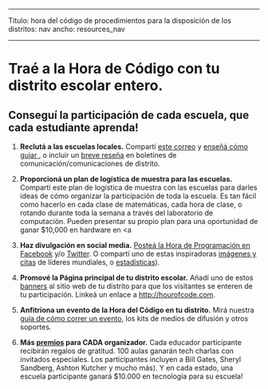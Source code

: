 * * *

Título: hora del código de procedimientos para la disposición de los distritos: nav ancho: resources_nav

* * *

# Traé a la Hora de Código con tu distrito escolar entero.

## Conseguí la participación de cada escuela, que cada estudiante aprenda!

  1. **Reclutá a las escuelas locales.** Compartí [ este correo](<%= hoc_uri('/resources#sample-emails') %>) y [ enseñá cómo guiar ](<%= hoc_uri('/resources/how-to') %>), o incluir un [ breve reseña](<%= hoc_uri('/resources/stats') %>) en boletines de comunicación/comunicaciones de distrito.

  2. **Proporcioná un plan de logística de muestra para las escuelas.** Compartí este plan de logística de muestra con las escuelas para darles ideas de cómo organizar la participación de toda la escuela. Es tan fácil como hacerlo en cada clase de matemáticas, cada hora de clase, o rotando durante toda la semana a través del laboratorio de computación. Pueden presentar su propio plan para una oportunidad de ganar $10,000 en hardware en <a

  3. **Haz divulgación en social media.** [Posteá la Hora de Programación en Facebook](https://www.facebook.com/sharer/sharer.php?u=http%3A%2F%2Fhourofcode.com%2Fus) y/o [ Twitter](https://twitter.com/intent/tweet?url=http%3A%2F%2Fhourofcode.com&text=I%27m%20participating%20in%20this%20year%27s%20%23HourOfCode%2C%20are%20you%3F%20%40codeorg&original_referer=https%3A%2F%2Fwww.google.com%2Furl%3Fq%3Dhttps%253A%252F%252Ftwitter.com%252Fshare%253Fhashtags%253D%2526amp%253Brelated%253Dcodeorg%2526amp%253Btext%253DI%252527m%252Bparticipating%252Bin%252Bthis%252Byear%252527s%252B%252523HourOfCode%25252C%252Bare%252Byou%25253F%252B%252540codeorg%2526amp%253Burl%253Dhttp%25253A%25252F%25252Fhourofcode.com%26sa%3DD%26sntz%3D1%26usg%3DAFQjCNE1GLTUbKZfMlEh9Aj5w0iswz6PYQ&related=codeorg&hashtags=). O compartí uno de estas inspiradoras [ imágenes y citas](<%= hoc_uri('/resources#social') %>) de líderes mundiales, o [ estadísticas](<%= hoc_uri('/resources/stats') %>)).

  4. **Promové la Página principal de tu distrito escolar.** Añadí uno de estos [ banners](<%= hoc_uri('/resources#banners') %>) al sitio web de tu distrito para que los visitantes se enteren de tu participación. Linkeá un enlace a <http://hourofcode.com>.

  5. **Anfitriona un evento de la Hora del Código en tu distrito.** Mirá nuestra [ guía de cómo correr un evento](<%= hoc_uri('/resources/how-to-events') %>), los kits de medios de difusión y otros soportes.

  6. **Más [ premios](<%= hoc_uri('/prizes') %>) para CADA organizador.** Cada educador participante recibirán regalos de gratitud. 100 aulas ganarán tech charlas con invitados especiales. Los participantes incluyen a Bill Gates, Sheryl Sandberg, Ashton Kutcher y mucho más). Y en cada estado, una escuela participante ganará $10.000 en tecnología para su escuela!